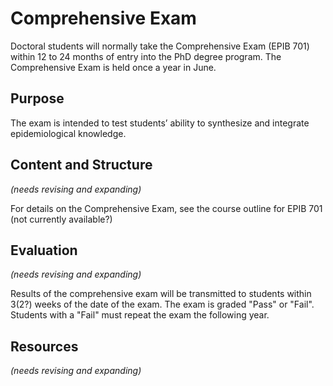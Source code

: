 # Comprehensive Exam

Doctoral students will normally take the Comprehensive Exam (EPIB 701) within 12 to 24 months of entry into the PhD degree program. The Comprehensive Exam is held once a year in June.   

## Purpose 

The exam is intended to test students’ ability to synthesize and integrate epidemiological knowledge.

## Content and Structure
*(needs revising and expanding)*

For details on the Comprehensive Exam, see the course outline for EPIB 701 (not currently available?)

## Evaluation
*(needs revising and expanding)*

Results of the comprehensive exam will be transmitted to students within 3(2?) weeks of the date of the exam. The exam is graded "Pass" or "Fail". Students with a "Fail" must repeat the exam the following year.

## Resources
*(needs revising and expanding)*

